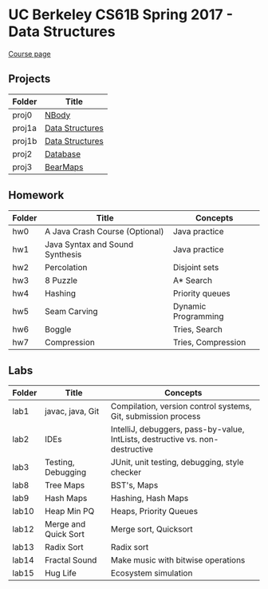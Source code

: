 # UC Berkeley CS61B Spring 2017 - Data Structures
[Course page](http://datastructur.es/sp17/index.html)

## Projects
| Folder  | Title           |
|---------|----------------------------------------------------------------------------------|
| proj0   | [NBody](http://datastructur.es/sp17/materials/proj/proj0/proj0.html)             |
| proj1a  | [Data Structures](http://datastructur.es/sp17/materials/proj/proj1a/proj1a.html) |
| proj1b  | [Data Structures](http://datastructur.es/sp17/materials/proj/proj1b/proj1b.html) |
| proj2   | [Database](http://datastructur.es/sp17/materials/proj/proj2/proj2.html)          |
| proj3   | [BearMaps](http://datastructur.es/sp17/materials/proj/proj3/proj3.html)          |


## Homework
| Folder   | Title                           | Concepts            |
|----------|---------------------------------|---------------------|
| hw0      | A Java Crash Course (Optional)  | Java practice       |
| hw1      | Java Syntax and Sound Synthesis | Java practice       |
| hw2      | Percolation                     | Disjoint sets       |
| hw3      | 8 Puzzle                        | A* Search           |
| hw4      | Hashing                         | Priority queues     |
| hw5      | Seam Carving                    | Dynamic Programming |
| hw6      | Boggle                          | Tries, Search       |
| hw7      | Compression                     | Tries, Compression  |

## Labs
| Folder                   | Title                                  | Concepts                                                                         |
|--------------------------|----------------------------------------|----------------------------------------------------------------------------------|
| lab1                        | javac, java, Git                       | Compilation, version control systems, Git, submission process                 |                                         
| lab2                        | IDEs                                   | IntelliJ, debuggers, pass-by-value, IntLists, destructive vs. non-destructive |
| lab3                        | Testing, Debugging                     | JUnit, unit testing, debugging, style checker                                 |                                  |
| lab8                        | Tree Maps                              | BST's, Maps                                                                   |
| lab9                        | Hash Maps                              | Hashing, Hash Maps                                                            |
| lab10                       | Heap Min PQ                            | Heaps, Priority Queues                                                        |
| lab12                       | Merge and Quick Sort                   | Merge sort, Quicksort                                                         |
| lab13                       | Radix Sort                             | Radix sort                                                                    |
| lab14                       | Fractal Sound                          | Make music with bitwise operations                                            |
| lab15                       | Hug Life                               | Ecosystem simulation                                                          |
